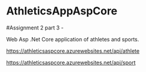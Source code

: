 # AthleticsAppAspCore

#Assignment 2 part 3 - 

Web Asp .Net Core application of athletes and sports.

https://athleticsaspcore.azurewebsites.net/api/athlete

https://athleticsaspcore.azurewebsites.net/api/sport
